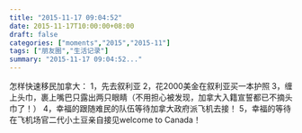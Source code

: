 ```yaml
---
title: "2015-11-17 09:04:52"
date: 2015-11-17T10:00:00+08:00
draft: false
categories: ["moments","2015","2015-11"]
tags: ["朋友圈","生活记录"]
summary: "2015-11-17 09:04:52..."
---
```


怎样快速移民加拿大：
1，先去叙利亚
2，花2000美金在叙利亚买一本护照
3，缠上头巾，裹上嘴巴只露出两只眼睛（不用担心被发现，加拿大入籍宣誓都已不摘头巾了！）
4，幸福的跟随难民的队伍等待加拿大政府派飞机去接！
5，幸福的等待在飞机场官二代小土豆亲自接见welcome to Canada！

